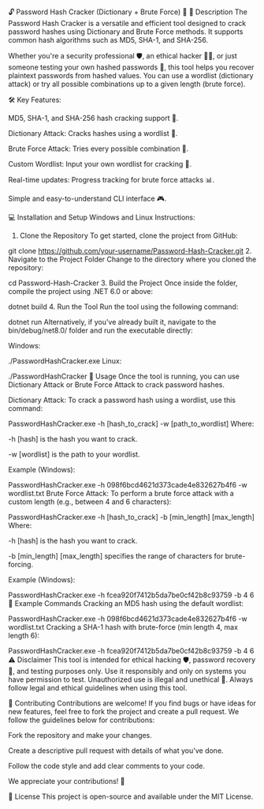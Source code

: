 🔓 Password Hash Cracker (Dictionary + Brute Force) 🔑
🚀 Description
The Password Hash Cracker is a versatile and efficient tool designed to crack password hashes using Dictionary and Brute Force methods. It supports common hash algorithms such as MD5, SHA-1, and SHA-256.

Whether you're a security professional 🛡️, an ethical hacker 🕵️‍♂️, or just someone testing your own hashed passwords 🔐, this tool helps you recover plaintext passwords from hashed values. You can use a wordlist (dictionary attack) or try all possible combinations up to a given length (brute force).

🛠️ Key Features:

MD5, SHA-1, and SHA-256 hash cracking support 🔑.

Dictionary Attack: Cracks hashes using a wordlist 📜.

Brute Force Attack: Tries every possible combination 🔢.

Custom Wordlist: Input your own wordlist for cracking 📑.

Real-time updates: Progress tracking for brute force attacks 📊.

Simple and easy-to-understand CLI interface 🎮.

💻 Installation and Setup
Windows and Linux Instructions:
1. Clone the Repository
To get started, clone the project from GitHub:

git clone https://github.com/your-username/Password-Hash-Cracker.git
2. Navigate to the Project Folder
Change to the directory where you cloned the repository:

cd Password-Hash-Cracker
3. Build the Project
Once inside the folder, compile the project using .NET 6.0 or above:

dotnet build
4. Run the Tool
Run the tool using the following command:

dotnet run
Alternatively, if you've already built it, navigate to the bin/debug/net8.0/ folder and run the executable directly:

Windows:

./PasswordHashCracker.exe
Linux:

./PasswordHashCracker
🔧 Usage
Once the tool is running, you can use Dictionary Attack or Brute Force Attack to crack password hashes.

Dictionary Attack:
To crack a password hash using a wordlist, use this command:

PasswordHashCracker.exe -h [hash_to_crack] -w [path_to_wordlist]
Where:

-h [hash] is the hash you want to crack.

-w [wordlist] is the path to your wordlist.

Example (Windows):

PasswordHashCracker.exe -h 098f6bcd4621d373cade4e832627b4f6 -w wordlist.txt
Brute Force Attack:
To perform a brute force attack with a custom length (e.g., between 4 and 6 characters):

PasswordHashCracker.exe -h [hash_to_crack] -b [min_length] [max_length]
Where:

-h [hash] is the hash you want to crack.

-b [min_length] [max_length] specifies the range of characters for brute-forcing.

Example (Windows):

PasswordHashCracker.exe -h fcea920f7412b5da7be0cf42b8c93759 -b 4 6
🔨 Example Commands
Cracking an MD5 hash using the default wordlist:

PasswordHashCracker.exe -h 098f6bcd4621d373cade4e832627b4f6 -w wordlist.txt
Cracking a SHA-1 hash with brute-force (min length 4, max length 6):

PasswordHashCracker.exe -h fcea920f7412b5da7be0cf42b8c93759 -b 4 6
⚠️ Disclaimer
This tool is intended for ethical hacking 🛡️, password recovery 🔑, and testing purposes only. Use it responsibly and only on systems you have permission to test. Unauthorized use is illegal and unethical 🚫. Always follow legal and ethical guidelines when using this tool.

🤝 Contributing
Contributions are welcome! If you find bugs or have ideas for new features, feel free to fork the project and create a pull request. We follow the guidelines below for contributions:

Fork the repository and make your changes.

Create a descriptive pull request with details of what you've done.

Follow the code style and add clear comments to your code.

We appreciate your contributions! 🎉

📜 License
This project is open-source and available under the MIT License.

